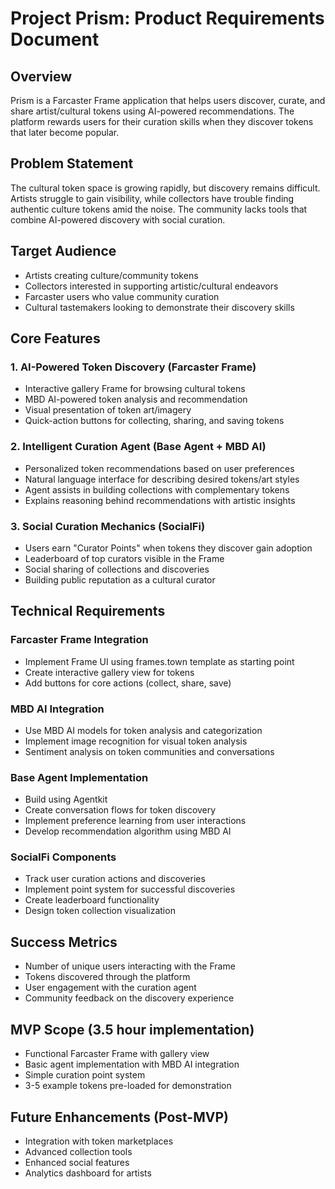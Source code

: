 # Project Prism: Product Requirements Document

## Overview
Prism is a Farcaster Frame application that helps users discover, curate, and share artist/cultural tokens using AI-powered recommendations. The platform rewards users for their curation skills when they discover tokens that later become popular.

## Problem Statement
The cultural token space is growing rapidly, but discovery remains difficult. Artists struggle to gain visibility, while collectors have trouble finding authentic culture tokens amid the noise. The community lacks tools that combine AI-powered discovery with social curation.

## Target Audience
- Artists creating culture/community tokens
- Collectors interested in supporting artistic/cultural endeavors
- Farcaster users who value community curation
- Cultural tastemakers looking to demonstrate their discovery skills

## Core Features

### 1. AI-Powered Token Discovery (Farcaster Frame)
- Interactive gallery Frame for browsing cultural tokens
- MBD AI-powered token analysis and recommendation
- Visual presentation of token art/imagery  
- Quick-action buttons for collecting, sharing, and saving tokens

### 2. Intelligent Curation Agent (Base Agent + MBD AI)
- Personalized token recommendations based on user preferences
- Natural language interface for describing desired tokens/art styles
- Agent assists in building collections with complementary tokens
- Explains reasoning behind recommendations with artistic insights

### 3. Social Curation Mechanics (SocialFi)
- Users earn "Curator Points" when tokens they discover gain adoption
- Leaderboard of top curators visible in the Frame
- Social sharing of collections and discoveries
- Building public reputation as a cultural curator

## Technical Requirements

### Farcaster Frame Integration
- Implement Frame UI using frames.town template as starting point
- Create interactive gallery view for tokens
- Add buttons for core actions (collect, share, save)

### MBD AI Integration
- Use MBD AI models for token analysis and categorization
- Implement image recognition for visual token analysis
- Sentiment analysis on token communities and conversations

### Base Agent Implementation
- Build using Agentkit
- Create conversation flows for token discovery
- Implement preference learning from user interactions
- Develop recommendation algorithm using MBD AI

### SocialFi Components
- Track user curation actions and discoveries
- Implement point system for successful discoveries
- Create leaderboard functionality
- Design token collection visualization

## Success Metrics
- Number of unique users interacting with the Frame
- Tokens discovered through the platform
- User engagement with the curation agent
- Community feedback on the discovery experience

## MVP Scope (3.5 hour implementation)
- Functional Farcaster Frame with gallery view
- Basic agent implementation with MBD AI integration
- Simple curation point system
- 3-5 example tokens pre-loaded for demonstration

## Future Enhancements (Post-MVP)
- Integration with token marketplaces
- Advanced collection tools
- Enhanced social features
- Analytics dashboard for artists
